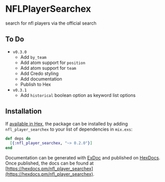 # NFLPlayerSearchex

search for nfl players via the official search

## To Do
* `v0.3.0`
  * Add `by_team`
  * Add atom support for `position`
  * Add atom support for `team`
  * Add Credo styling
  * Add documentation
  * Publish to Hex
* `v0.3.1`
  * Add `historical` boolean option as keyword list options

## Installation

If [available in Hex](https://hex.pm/docs/publish), the package can be installed
by adding `nfl_player_searchex` to your list of dependencies in `mix.exs`:

```elixir
def deps do
  [{:nfl_player_searchex, "~> 0.2.0"}]
end
```

Documentation can be generated with [ExDoc](https://github.com/elixir-lang/ex_doc)
and published on [HexDocs](https://hexdocs.pm). Once published, the docs can
be found at [https://hexdocs.pm/nfl_player_searchex](https://hexdocs.pm/nfl_player_searchex).
